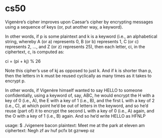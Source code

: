 # cs50
Vigenère’s cipher improves upon Caesar’s cipher by encrypting messages using a sequence of keys (or, put another way, a keyword).

In other words, if p is some plaintext and k is a keyword (i.e., an alphabetical string, whereby A (or a) represents 0, B (or b) represents 1, C (or c) represents 2, …, and Z (or z) represents 25), then each letter, ci, in the ciphertext, c, is computed as:

ci = (pi + kj) % 26

Note this cipher’s use of kj as opposed to just k. And if k is shorter than p, then the letters in k must be reused cyclically as many times as it takes to encrypt p.

In other words, if Vigenère himself wanted to say HELLO to someone confidentially, using a keyword of, say, ABC, he would encrypt the H with a key of 0 (i.e., A), the E with a key of 1 (i.e., B), and the first L with a key of 2 (i.e., C), at which point he’d be out of letters in the keyword, and so he’d reuse (part of) it to encrypt the second L with a key of 0 (i.e., A) again, and the O with a key of 1 (i.e., B) again. And so he’d write HELLO as HFNLP

usage:
$ ./vigenere bacon
plaintext:  Meet me at the park at eleven am
ciphertext: Negh zf av huf pcfx bt gzrwep oz